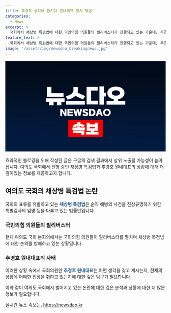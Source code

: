 ```yaml
---
title: 추경호 생각에 잠기다 원내대표 정치 핵심!
categories:
  - News
excerpt: >
  국회에서 채상병 특검법에 대한 국민의힘 의원들의 필리버스터가 진행되고 있는 가운데, 추경호 원내대표가 생각에 잠겨 있다. 기사 전문에서는 국회의 이번 논의가 어떤 의미를 갖고 있는지, 각 정치파의 입장과 토론 과정을 다룰 예정이다. (150자)
feature_text: >
  국회에서 채상병 특검법에 대한 국민의힘 의원들의 필리버스터가 진행되고 있는 가운데, 추경호 원내대표가 생각에 잠겨 있다. 기사 전문에서는 국회의 이번 논의가 어떤 의미를 갖고 있는지, 각 정치파의 입장과 토론 과정을 다룰 예정이다. (150자)
image: '/assets/img/newsdao_breakingnews.jpg'
---
```


<p><img src="/assets/img/newsdao_breakingnews.jpg" alt="ranknews 속보" /></p>

<p>효과적인 블로깅을 위해 작성된 글은 구글의 검색 결과에서 상위 노출될 가능성이 높아집니다. 여의도 국회에서 진행 중인 채상병 특검법과 추경호 원내대표의 상황에 대해 더 깊이있는 정보를 제공하고자 합니다.</p>

<h2 data-ke-size="size26">여의도 국회의 채상병 특검법 논란</h2>

<p>국회의 표류를 유발하고 있는 <b><span style="color: #1a5490;">채상병 특검법</span></b>은 순직 해병의 사건을 진상규명하기 위한 특별검사의 임명 등을 다루고 있는 법률안입니다.</p>

<h3>국민의힘 의원들의 필리버스터</h3>

<p>현재 여의도 국회 본회의에서는 국민의힘 의원들이 필리버스터를 펼치며 채상병 특검법에 대한 논의를 방해하고 있는 상황입니다.</p>

<h3>추경호 원내대표의 사태</h3>

<p>이러한 상황 속에서 국회의원인 <b><span style="color: #1a5490;">추경호 원내대표</span></b>는 어떤 생각을 갖고 계시는지, 현재의 상황에 어떠한 입장을 취하고 있는지에 대한 깊은 탐구가 필요합니다.</p>

<p>이와 같이 여의도 국회에서 벌어지고 있는 논란에 대한 깊은 분석과 상황에 대한 더 많은 정보가 필요합니다.</p>
실시간 뉴스 속보는, <a href="https://newsdao.kr" rel="dofollow">https://newsdao.kr</a>


